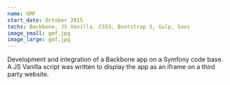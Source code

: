 ```yaml
---
name: GMF
start_date: October 2015
techs: Backbone, JS Vanilla, CSS3, Bootstrap 3, Gulp, Sass
image_small: gmf.jpg
image_large: gmf.jpg
---
```


Development and integration of a Backbone app on a Symfony code base.  
A JS Vanilla script was written to display the app as an iframe on a third party website.

